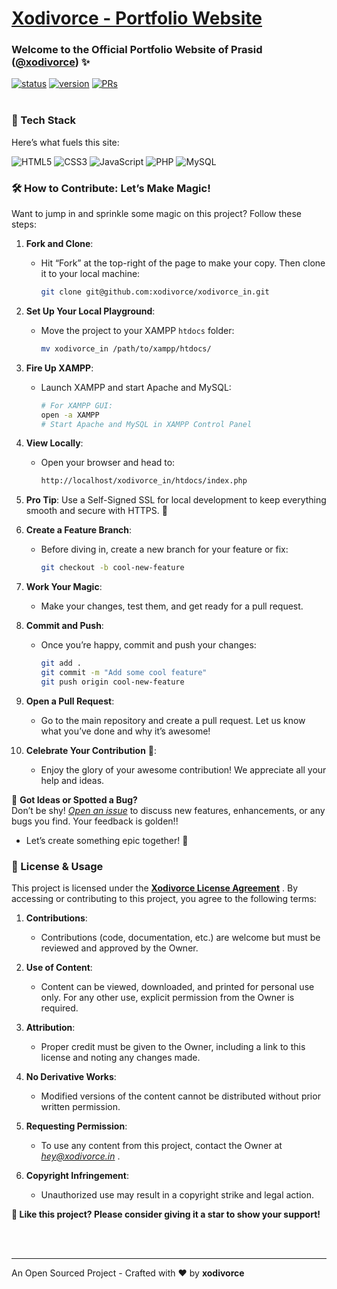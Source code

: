 # [Xodivorce - Portfolio Website](https://www.xodivorce.in)

### Welcome to the Official Portfolio Website of Prasid ([@xodivorce](https://instagram.com/xodivorce)) ✨
[![status](https://img.shields.io/badge/status-active-brightgreen.svg?style=flat)](https://github.com/xodivorce/xodivorce-portfolio/)
[![version](https://img.shields.io/badge/version-v9.12.4-yellow.svg?style=flat)](https://github.com/xodivorce/xodivorce-portfolio/)
[![PRs](https://img.shields.io/badge/PRs-welcome-blue.svg?style=flat)](https://github.com/xodivorce/xodivorce-portfolio/)
<br></br>

### 📌 Tech Stack

Here’s what fuels this site:

![HTML5](https://img.shields.io/badge/html5-%23E34F26.svg?style=for-the-badge&logo=html5&logoColor=white)
![CSS3](https://img.shields.io/badge/CSS-239120?&style=for-the-badge&logo=css3&logoColor=white)
![JavaScript](https://img.shields.io/badge/javascript-%23323330.svg?style=for-the-badge&logo=javascript&logoColor=%23F7DF1E)
![PHP](https://img.shields.io/badge/php-%23777BB4.svg?style=for-the-badge&logo=php&logoColor=white)
![MySQL](https://img.shields.io/badge/mysql-%2300f.svg?style=for-the-badge&logo=mysql&logoColor=white)

### 🛠️ How to Contribute: Let’s Make Magic!

Want to jump in and sprinkle some magic on this project? Follow these steps:

1. **Fork and Clone**:
   - Hit “Fork” at the top-right of the page to make your copy. Then clone it to your local machine:
     ```bash
     git clone git@github.com:xodivorce/xodivorce_in.git
     ```

2. **Set Up Your Local Playground**:
   - Move the project to your XAMPP `htdocs` folder:
     ```bash
     mv xodivorce_in /path/to/xampp/htdocs/
     ```

3. **Fire Up XAMPP**:
   - Launch XAMPP and start Apache and MySQL:
     ```bash
     # For XAMPP GUI:
     open -a XAMPP
     # Start Apache and MySQL in XAMPP Control Panel
     ```

4. **View Locally**:
   - Open your browser and head to:
     ```bash
     http://localhost/xodivorce_in/htdocs/index.php
     ```

5. **Pro Tip**: Use a Self-Signed SSL for local development to keep everything smooth and secure with HTTPS. 🔐

6. **Create a Feature Branch**:
   - Before diving in, create a new branch for your feature or fix:
     ```bash
     git checkout -b cool-new-feature
     ```

7. **Work Your Magic**:
   - Make your changes, test them, and get ready for a pull request.

8. **Commit and Push**:
   - Once you’re happy, commit and push your changes:
     ```bash
     git add .
     git commit -m "Add some cool feature"
     git push origin cool-new-feature
     ```

9. **Open a Pull Request**:
   - Go to the main repository and create a pull request. Let us know what you’ve done and why it’s awesome!

10. **Celebrate Your Contribution** 🎉:
    - Enjoy the glory of your awesome contribution! We appreciate all your help and ideas.

🚀 **Got Ideas or Spotted a Bug?**  
Don’t be shy! [*Open an issue*](https://github.com/xodivorce/xodivorce_in/issues) to discuss new features, enhancements, or any bugs you find. Your feedback is golden!!

- Let’s create something epic together! 🌟

### 📝 License & Usage

This project is licensed under the [**Xodivorce License Agreement**](xodivorce_license.txt) . By accessing or contributing to this project, you agree to the following terms:

1. **Contributions**:
   - Contributions (code, documentation, etc.) are welcome but must be reviewed and approved by the Owner.

2. **Use of Content**:
   - Content can be viewed, downloaded, and printed for personal use only. For any other use, explicit permission from the Owner is required.

3. **Attribution**:
   - Proper credit must be given to the Owner, including a link to this license and noting any changes made.

4. **No Derivative Works**:
   - Modified versions of the content cannot be distributed without prior written permission.

5. **Requesting Permission**:
   - To use any content from this project, contact the Owner at *hey@xodivorce.in* .

6. **Copyright Infringement**:
   - Unauthorized use may result in a copyright strike and legal action.

**🌟 Like this project? Please consider giving it a star to show your support!**

<br></br>

****

An Open Sourced Project - Crafted with ❤️ by **xodivorce**